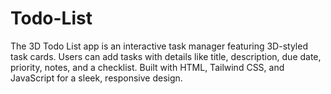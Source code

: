 # Todo-List
The 3D Todo List app is an interactive task manager featuring 3D-styled task cards. Users can add tasks with details like title, description, due date, priority, notes, and a checklist. Built with HTML, Tailwind CSS, and JavaScript for a sleek, responsive design.
